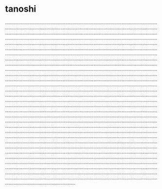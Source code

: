 # tanoshi

.............................................................................................................................................................................................................................................................................................................................................................................................................................................................................................................................................................................................................................................................................................................................................................................................................................................................................................................................................................................................................................................................................................................................................................................................................................................................................................................................................................................................................................................................................................................................................................................................................................................................................................................................................................................................................................................................................................................................................................................................................................................................................................................................................................................................................................................................................................................................................................................................................................................................................................................................................................................................................................................................................................................................................................................................................................................................................................................................................................................................................................................................................................................................................................................................................................................................................................................................................................................................................................................................................................................................................................................................................................................................................................................................................................................................................................................................................................................................................................................................................................................................
